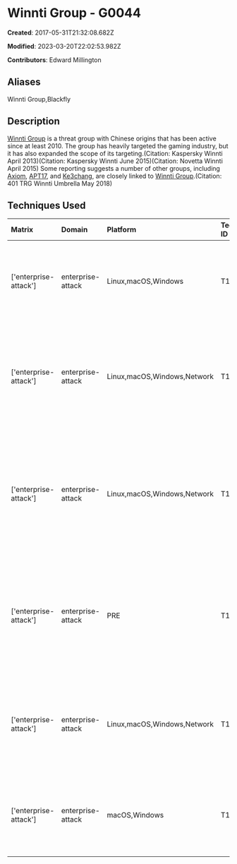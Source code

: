 # Winnti Group - G0044

**Created**: 2017-05-31T21:32:08.682Z

**Modified**: 2023-03-20T22:02:53.982Z

**Contributors**: Edward Millington

## Aliases

Winnti Group,Blackfly

## Description

[Winnti Group](https://attack.mitre.org/groups/G0044) is a threat group with Chinese origins that has been active since at least 2010. The group has heavily targeted the gaming industry, but it has also expanded the scope of its targeting.(Citation: Kaspersky Winnti April 2013)(Citation: Kaspersky Winnti June 2015)(Citation: Novetta Winnti April 2015) Some reporting suggests a number of other groups, including [Axiom](https://attack.mitre.org/groups/G0001), [APT17](https://attack.mitre.org/groups/G0025), and [Ke3chang](https://attack.mitre.org/groups/G0004), are closely linked to [Winnti Group](https://attack.mitre.org/groups/G0044).(Citation: 401 TRG Winnti Umbrella May 2018)

## Techniques Used

|Matrix|Domain|Platform|Technique ID|Technique Name|Use|
| :---| :---| :---| :---| :---| :---|
|['enterprise-attack']|enterprise-attack|Linux,macOS,Windows|T1014|Rootkit|[Winnti Group](https://attack.mitre.org/groups/G0044) used a rootkit to modify typical server functionality.(Citation: Kaspersky Winnti April 2013)|
|['enterprise-attack']|enterprise-attack|Linux,macOS,Windows,Network|T1105|Ingress Tool Transfer|[Winnti Group](https://attack.mitre.org/groups/G0044) has downloaded an auxiliary program named ff.exe to infected machines.(Citation: Kaspersky Winnti April 2013)|
|['enterprise-attack']|enterprise-attack|Linux,macOS,Windows,Network|T1083|File and Directory Discovery|[Winnti Group](https://attack.mitre.org/groups/G0044) has used a program named ff.exe to search for specific documents on compromised hosts.(Citation: Kaspersky Winnti April 2013)|
|['enterprise-attack']|enterprise-attack|PRE|T1583.001|Domains|[Winnti Group](https://attack.mitre.org/groups/G0044) has registered domains for C2 that mimicked sites of their intended targets.(Citation: Kaspersky Winnti April 2013)|
|['enterprise-attack']|enterprise-attack|Linux,macOS,Windows,Network|T1057|Process Discovery|[Winnti Group](https://attack.mitre.org/groups/G0044) looked for a specific process running on infected servers.(Citation: Kaspersky Winnti April 2013)|
|['enterprise-attack']|enterprise-attack|macOS,Windows|T1553.002|Code Signing|[Winnti Group](https://attack.mitre.org/groups/G0044) used stolen certificates to sign its malware.(Citation: Kaspersky Winnti April 2013)|
